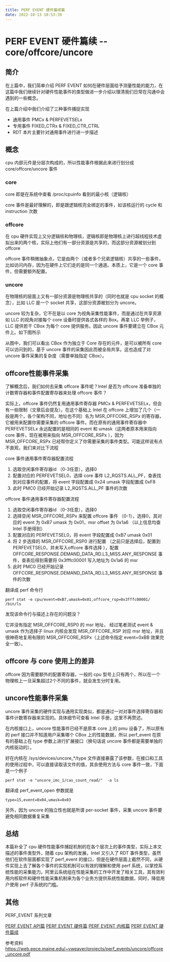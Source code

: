 ```yaml
---
title: PERF EVENT 硬件篇续篇
date: 2022-10-13 10:53:39
---
```

# PERF EVENT 硬件篇续 -- core/offcore/uncore


## 简介
在上篇中，我们简单介绍 PERF EVENT 如何在硬件层面给予测量性能的能力，在这篇中我们继续针对硬件性能事件的类型做进一步介绍以理清我们日常在沟通中会遇到的一些概念。

在上篇介绍中我们介绍了三种事件捕捉实现

- 通用事件 PMCx & PERFEVETSELx
- 专用事件 FIXED_CTRx & FIXED_CTR_CTRL
- RDT
本片主要针对通用事件进行进一步描述

## 概念
cpu 内部元件是分层次构成的，所以性能事件根据此来进行划分成 core/offcore/uncore 事件

### core
core 即是在系统中查看 /proc/cpuinfo 看到的最小核（逻辑核）

core 事件是最好理解的，即是跟逻辑核完全绑定的事件，如该核运行的 cycle 和 instruction 次数

### offcore
在 cpu 硬件实现上又分逻辑核和物理核，逻辑核即是物理核上进行超线程技术虚拟出来的两个核，实际上他们有一部分资源是共享的，而这部分资源被划分到 offcore

offcore 事件稍微抽象点，它是由两个（或者多个兄弟逻辑核）共享的一些事件，比如访问内存，因为在硬件上它们走的是同一个通道。本质上，它是一个 core 事件，但需要额外配置。

### uncore
在物理核的层面上又有一部分资源是物理核共享的（同时也就是 cpu socket 的概念），比如 LLC 是一个 socket 共享，这部分资源被划分为 uncore。

uncore 较为复杂，它不在是以 core 为视角采集性能事件，而是通过在共享资源如 LLC 的视角对接每个 core 设备时提供各式各样的 Box。再拿 LLC 举例子，LLC 提供若干 CBox 为每个 core 提供服务。因此 uncore 事件要建立在 CBox 元件上。如下图所示



从图中，我们可以看出 CBox 作为独立于 Core 存在的元件，是可以被所有 core 可以访问到的，基于 uncore 事件的采集因此而被全局共享。这也造成了对 uncore 事件采集的复杂度（需要单独指定 CBox）。

## offcore性能事件采集
了解概念后，我们如何去采集 offcore 事件呢？Intel 是否为 offcore 准备单独的计数寄存器和事件配置寄存器来处理 offcore 事件？

实际上，offcore 事件仍然复用通用事件寄存器 PMCx & PERFEVETSELx，但会有一些限制（文章后会提及）。在这个基础上 Intel 在 offcore 上增加了几个（一般是两个，各个架构不同，地址也不同）名为 MSR_OFFCORE_RSPx 的寄存器，它被用来配置你需要采集的 offcore 事件。而在原有的通用事件寄存器中 PERFEVETSELx 永远配置的是相同的 event 和 umask（这两者原本用来指向 core 事件，现在被用来指向 MSR_OFFCORE_RSPx ），因为 MSR_OFFCORE_RSPx 已经帮你定义了你需要采集的事件类型。可能这样说有点不直观，我们来对比下流程

core 事件通用事件寄存器配置流程

1. 选取空闲事件寄存器id （0-3任意），选择0
2. 配置对应的 PERFEVETSEL0，选择 core 事件 L2_RQSTS.ALL_PF，查表找到对应事件的配置，将 event 字段配置成 0x24 umask 字段配置成 0xF8
3. 此时 PMC0 已经开始记录 L2_RQSTS.ALL_PF 事件的次数

offcore 事件通用事件寄存器配置流程

1. 选取空闲事件寄存器id （0-3任意），选择0
2. 选择空闲 MSR_OFFCORE_RSPx 来配置 offcore 事件 （0-1），选择0，其对应的 event 为 0xB7 umask 为 0x01，msr offset 为 0x1a6 （以上信息均查 Intel 手册得到）
3. 配置对应的 PERFEVETSEL0，将 event 字段配置成 0xB7 umask 0x01
4. 将 2 步选择的 MSR_OFFCORE_RSP0 进行配置 （之前只是选择后，配置到 PERFEVETSEL0，并未写入offcore 事件选择 ），配置 OFFCORE_RESPONSE.DEMAND_DATA_RD.L3_MISS.ANY_RESPONSE 事件，查表后得到需要将 0x3fffc00001 写入地址为 0x1a6 的 msr
5. 此时 PMC0 已经开始记录 OFFCORE_RESPONSE.DEMAND_DATA_RD.L3_MISS.ANY_RESPONSE 事件的次数

翻译成 perf 命令行
```
perf stat -e cpu/event=0xB7,umask=0x01,offcore_rsp=0x3fffc00001/ /bin/ls
```
发现该命令行与描述上存在的问题没？

它并没有指定 MSR_OFFCORE_RSP0 的 msr 地址， 经过笔者测试 event & umask 作为选择子 linux 内核会发现 MSR_OFFCORE_RSP 对应 msr 地址，并且很神奇地复用有限的 MSR_OFFCORE_RSPx（上述命令指定 event=0xBB 效果完全一致）。

## offcore 与 core 使用上的差异
offcore 因为需要额外的配置寄存器，一般的 cpu 型号上只有两个，所以在一个物理核上一旦采集超过2个不同的事件，就会发生分时复用。

## uncore性能事件采集
uncore 事件采集的硬件实现与通用实现类似，都是通过一对对事件选择寄存器和事件计数寄存器来实现的。具体细节可查看 Intel 手册，这里不再赘述。

在内核接口上，uncore 性能事件已经不是原本 core 上的 pmu 设备了，所以原有的 perf 接口并不知道用户采集哪个 CBox 上的性能数据，所以 perf_event 在原有的基础上在 type 参数上进行扩展接口（换句话说 uncore 事件都是需要单独的内核驱动的）。

好在内核在 /sys/devices/uncore_*/type 文件直接暴露了该参数，在接口和工具的使用过程中，可以直接读取该文件的值，其余使用方法与 core 事件一致，下面是一个例子
```
perf stat -e "uncore_imc_1/cas_count_read/"  -a ls
```
翻译成 perf_event_open 参数就是
```
type=15,event=0x04,umask=0x03
```
另外，因为 uncore 的独立性也就是所谓 per-socket 事件，采集 uncore 事件要避免相同数据重复采集

## 总结
本篇补全了 cpu 硬件性能事件捕捉机制的在各个层次上的事件类型，实际上本文描述的事件类型外，随着 cpu 架构的发展，Intel 又引入了 RDT 事件类型，虽然他们在软件层面都实现了 perf_event 的接口，但是在硬件层面上截然不同，从硬件实现上去了解各个事件的实现机制可以有效的理解和使用 perf 系统，以掌控系统性能的采集能力。阿里云系统组在性能采集的工作中开发了相关工具，其有效利用内核软件和硬件性能采集机制来为各个业务方提供系统性能数据，同时，降低用户使用 perf 子系统的门槛。

## 其他
PERF_EVENT 系列文章

[PERF EVENT API篇](./perf_api.md)
[PERF EVENT 硬件篇](./perf_hardware.md)
[PERF EVENT 内核篇](./perf_kernel.md)
[PERF EVENT 硬件篇续](./perf_hardware2.md)


参考资料
https://web.eece.maine.edu/~vweaver/projects/perf_events/uncore/offcore_uncore.pdf
